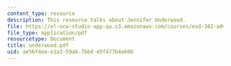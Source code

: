 ```yaml
---
content_type: resource
description: This resource talks about Jennifer Underwood.
file: https://ol-ocw-studio-app-qa.s3.amazonaws.com/courses/esd-342-advanced-system-architecture-spring-2006/ae56f4eee1a359ab7bbde5f477b4e600_underwood.pdf
file_type: application/pdf
resourcetype: Document
title: underwood.pdf
uid: ae56f4ee-e1a3-59ab-7bbd-e5f477b4e600
---
```


